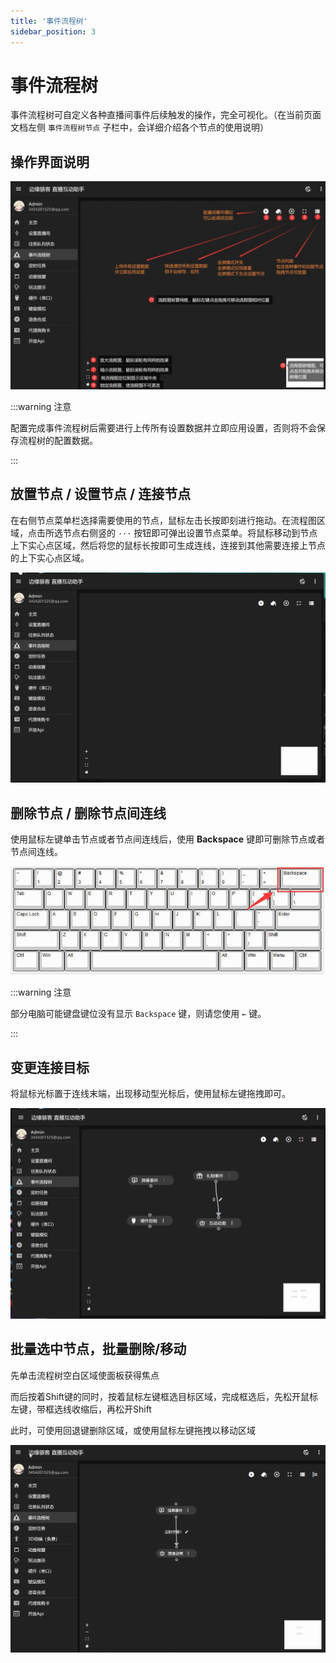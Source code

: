 ```yaml
---
title: '事件流程树'
sidebar_position: 3
---
```


# 事件流程树

事件流程树可自定义各种直播间事件后续触发的操作，完全可视化。（在当前页面文档左侧 `事件流程树节点` 子栏中，会详细介绍各个节点的使用说明）

## 操作界面说明

![事件流程树界面](./img/事件流程树界面.jpg)

:::warning 注意

配置完成事件流程树后需要进行上传所有设置数据并立即应用设置，否则将不会保存流程树的配置数据。

:::

## 放置节点 / 设置节点 / 连接节点

在右侧节点菜单栏选择需要使用的节点，鼠标左击长按即刻进行拖动。在流程图区域，点击所选节点右侧竖的 `···` 按钮即可弹出设置节点菜单。将鼠标移动到节点上下实心点区域，然后将您的鼠标长按即可生成连线，连接到其他需要连接上节点的上下实心点区域。

![事件流程树放置](./img/事件流程树放置.gif)

## 删除节点 / 删除节点间连线

使用鼠标左键单击节点或者节点间连线后，使用 **Backspace** 键即可删除节点或者节点间连线。



![键盘键位图](./img/键盘键位图.jpg)

:::warning 注意

部分电脑可能键盘键位没有显示 `Backspace` 键，则请您使用 `←` 键。

:::

## 变更连接目标

将鼠标光标置于连线末端，出现移动型光标后，使用鼠标左键拖拽即可。

![事件流程树变更连接目标](./img/事件流程树变更连接目标.gif)

## 批量选中节点，批量删除/移动

先单击流程树空白区域使面板获得焦点

而后按着Shift键的同时，按着鼠标左键框选目标区域，完成框选后，先松开鼠标左键，带框选线收缩后，再松开Shift

此时，可使用回退键删除区域，或使用鼠标左键拖拽以移动区域

![批量框选](./img/批量框选.gif)